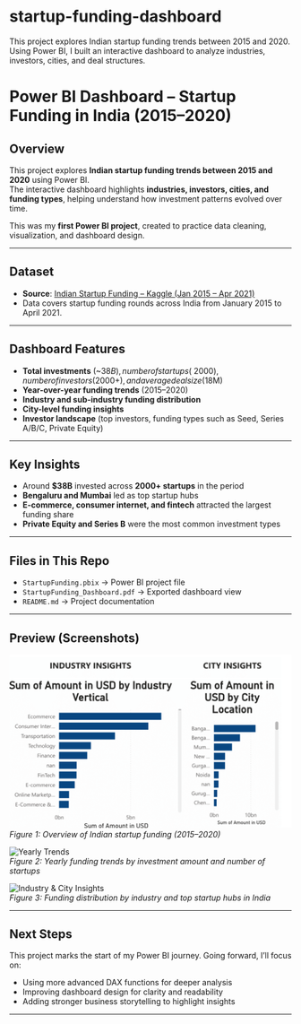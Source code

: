 # startup-funding-dashboard
This project explores Indian startup funding trends between 2015 and 2020. Using Power BI, I built an interactive dashboard to analyze industries, investors, cities, and deal structures.
# Power BI Dashboard – Startup Funding in India (2015–2020)

## Overview
This project explores **Indian startup funding trends between 2015 and 2020** using Power BI.  
The interactive dashboard highlights **industries, investors, cities, and funding types**, helping understand how investment patterns evolved over time.  

This was my **first Power BI project**, created to practice data cleaning, visualization, and dashboard design.

---

## Dataset
- **Source**: [Indian Startup Funding – Kaggle (Jan 2015 – Apr 2021)](https://www.kaggle.com/datasets/riteshsoun/indian-startup-funding-jan-2015-april-2021)  
- Data covers startup funding rounds across India from January 2015 to April 2021.  

---

## Dashboard Features
- **Total investments** (~$38B), number of startups (~2000), number of investors (2000+), and average deal size ($18M)  
- **Year-over-year funding trends** (2015–2020)  
- **Industry and sub-industry funding distribution**  
- **City-level funding insights**  
- **Investor landscape** (top investors, funding types such as Seed, Series A/B/C, Private Equity)

---

## Key Insights
- Around **$38B** invested across **2000+ startups** in the period  
- **Bengaluru and Mumbai** led as top startup hubs  
- **E-commerce, consumer internet, and fintech** attracted the largest funding share  
- **Private Equity and Series B** were the most common investment types  

---

## Files in This Repo
- `StartupFunding.pbix` → Power BI project file  
- `StartupFunding_Dashboard.pdf` → Exported dashboard view  
- `README.md` → Project documentation  

---

## Preview (Screenshots)

![Funding Overview](https://github.com/meghnathcalicut-source/startup-funding-dashboard/blob/main/industry-city-insights.png)  
*Figure 1: Overview of Indian startup funding (2015–2020)*  

![Yearly Trends](images/yearly-trends.png)  
*Figure 2: Yearly funding trends by investment amount and number of startups*  

![Industry & City Insights](images/industry-city-insights.png)  
*Figure 3: Funding distribution by industry and top startup hubs in India*  

---

## Next Steps
This project marks the start of my Power BI journey. Going forward, I’ll focus on:  
- Using more advanced DAX functions for deeper analysis  
- Improving dashboard design for clarity and readability  
- Adding stronger business storytelling to highlight insights  

---

